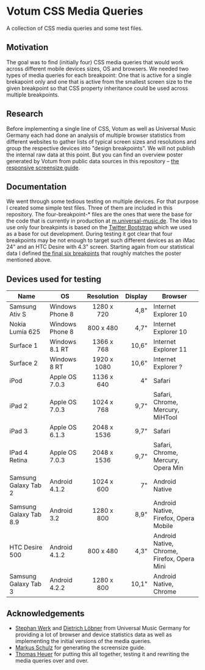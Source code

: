 # Votum CSS Media Queries

A collection of CSS media queries and some test files.


## Motivation

The goal was to find (initially four) CSS media queries that would work across different mobile devices sizes, OS and browsers. We needed two types of media queries for each breakpoint: One that is active for a single brekapoint only and one that is active from the smallest screen size to the given breakpoint so that CSS property inheritance could be used across multiple breakpoints.


## Research

Before implementing a single line of CSS, Votum as well as Universal Music Germany each had done an analysis of multiple browser statistics from different websites to gather lists of typical screen sizes and resolutions and group the respective devices into "design breakpoints". We will not publish the internal raw data at this point. But you can find an overview poster generated by Votum from public data sources in this repository – [the responsive screensize guide](responsive-screensize-guide.pdf).


## Documentation

We went through some tedious testing on multiple devices. For that purpose I created some simple test files. Three of them are included in this repository. The four-breakpoint-* files are the ones that were the base for the code that is currently in production at [m.universal-music.de](http://m.universal-music.de/). The idea to use only four breakpints is based on the [Twitter Bootstrap](http://getbootstrap.com/) which we used as a base for out development. During testing it got clear that four breakpoints may be not enough to target such different devices as an iMac 24" and an HTC Desire with 4.3" screen. Starting again from our statistical data I defined [the final six breakpints](six-breakpoints-revised.htm) that roughly matches the poster mentioned above.


## Devices used for testing

| Name                 | OS            | Resolution|Display| Browser |
|----------------------|---------------|:---------:|------:|---------|
|Samsung Ativ S        |Windows Phone 8|1280 x 720 |4,8"   |Internet Explorer 10
|Nokia Lumia 625       |Windows Phone 8|800 x 480  |4,7"   |Internet Explorer 10
|Surface 1             |Windows 8.1 RT |1366 x 768 |10,6"  |Internet Explorer 11
|Surface 2             |Windows 8 RT   |1920 x 1080|10,6"  |Internet Explorer ?
|iPod                  |Apple OS 7.0.3 |1136 x 640 |4"     |Safari
|iPad 2                |Apple OS 7.0.3 |1024 x 768 |9,7"   |Safari, Chrome, Mercury, MiHTool
|iPad 3                |Apple OS 6.1.3 |2048 x 1536|9,7"   |Safari
|IPad 4 Retina         |Apple OS 7.0.3 |2048 x 1536|9,7"   |Safari, Chrome, Mercury, Opera Min
|Samsung Galaxy Tab 2  |Android 4.1.2  |1024 x 600 |7"     |Android Native
|Samsung Galaxy Tab 8.9|Android 3.2    |1280 x 800 |8,9"   |Android Native, Firefox, Opera Mobile
|HTC Desire 500        |Android 4.1.2  |800 x 480  |4,3"   |Android Native, Chrome, Firefox, Opera Mini
|Samsung Galaxy Tab 3  |Android 4.2.2  |1280 x 800 |10,1"  |Android Native, Chrome


## Acknowledgements

* [Stephan Werk](Stephan.Werk@umusic.com) and [Dietrich Löbner](Dietrich.Loebner@umusic.com) from Universal Music Germany for providing a lot of browser and device statistics data as well as implementing the initial versions of the media queries.
* [Markus Schulz](markus.schulz@votum.de) for generating the screensize guide.
* [Thomas Heuer](thomas.heuer@votum.de) for putting this all together, testing it and rewriting the media queries over and over.
